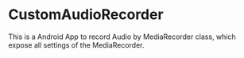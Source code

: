 # CustomAudioRecorder
This is a Android App to record Audio by MediaRecorder class, which expose all settings of the MediaRecorder.
